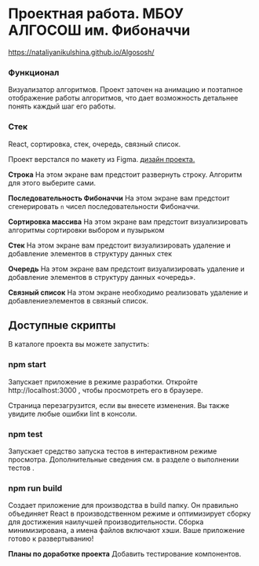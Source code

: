 # Проектная работа. МБОУ АЛГОСОШ им. Фибоначчи
https://nataliyanikulshina.github.io/Algososh/

### Функционал
Визуализатор алгоритмов. Проект заточен на анимацию и поэтапное отображение работы алгоритмов, что дает возможность детальнее понять каждый шаг его работы.

### Стек 
React, сортировка, стек, очередь, связный список.

Проект верстался по макету из Figma. [дизайн проекта.](https://www.figma.com/file/RIkypcTQN5d37g7RRTFid0/Algososh_external_link?node-id=0%3A1)


**Строка**
На этом экране вам предстоит развернуть строку. Алгоритм для этого выберите сами.

**Последовательность Фибоначчи**
На этом экране вам предстоит сгенерировать `n` чисел последовательности Фибоначчи. 

**Сортировка массива**
На этом экране вам предстоит визуализировать алгоритмы сортировки выбором и пузырьком

**Стек**
На этом экране вам предстоит визуализировать удаление и добавление элементов в структуру данных стек

**Очередь**
На этом экране вам предстоит визуализировать удаление и добавление элементов в структуру данных «очередь».

**Связный список**
На этом экране необходимо реализовать удаление и добавлениеэлементов в связный список. 


## Доступные скрипты
В каталоге проекта вы можете запустить:

### npm start
Запускает приложение в режиме разработки.
Откройте http://localhost:3000 , чтобы просмотреть его в браузере.

Страница перезагрузится, если вы внесете изменения.
Вы также увидите любые ошибки lint в консоли.

### npm test
Запускает средство запуска тестов в интерактивном режиме просмотра. Дополнительные сведения
см. в разделе о выполнении тестов .

### npm run build
Создает приложение для производства в build папку.
Он правильно объединяет React в производственном режиме и оптимизирует сборку для достижения наилучшей производительности.
Сборка минимизирована, а имена файлов включают хэши.
Ваше приложение готово к развертыванию!

**Планы по доработке проекта** 
Добавить тестирование компонентов.
